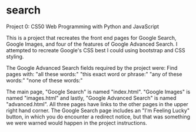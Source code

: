 # search
Project 0: CS50 Web Programming with Python and JavaScript

This is a project that recreates the front end pages for Google Search, Google Images, and four of the features of Google Advanced Search.  I attempted to recreate Google's CSS best I could using bootstrap and CSS styling.  

The Google Advanced Search fields required by the project were:
    Find pages with:
        "all these words:"
        "this exact word or phrase:"
        "any of these words:"
        "none of these words:"

The main page, "Google Search" is named "index.html".  "Google Images" is named "images.html" and lastly, "Google Advanced Search" is named "advanced.html".  All three pages have links to the other pages in the upper right hand corner.  The Google Search page includes an "I'm Feeling Lucky" button, in which you do encounter a redirect notice, but that was something we were warned would happen in the project instructions.